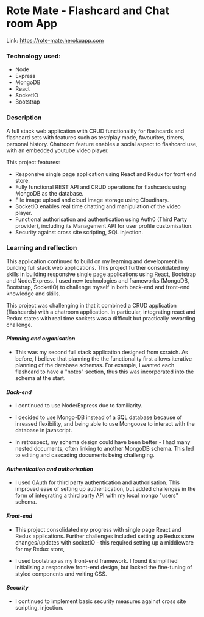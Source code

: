 # Rote Mate - Flashcard and Chat room App

Link: https://rote-mate.herokuapp.com

### **Technology used:**

- Node
- Express
- MongoDB
- React
- SocketIO
- Bootstrap

### **Description**

A full stack web application with CRUD functionality for flashcards and flashcard sets with features such as test/play mode, favourites, timers, personal history.
Chatroom feature enables a social aspect to flashcard use, with an embedded youtube video player.

This project features:

- Responsive single page application using React and Redux for front end store.
- Fully functional REST API and CRUD operations for flashcards using MongoDB as the database.
- File image upload and cloud image storage using Cloudinary.
- SocketIO enables real time chatting and manipulation of the video player.
- Functional authorisation and authentication using Auth0 (Third Party provider), including its Management API for user profile customisation.
- Security against cross site scripting, SQL injection.

### **Learning and reflection**

This application continued to build on my learning and development in building full stack web applications. This project further consolidated
my skills in building responsive single page applications using React, Bootstrap and Node/Express. I used new technologies and frameworks (MongoDB, Bootstrap, SocketIO) to challenge myself in both
back-end and front-end knowledge and skills.

This project was challenging in that it combined a CRUD application (flashcards) with a chatroom application. In particular, integrating react and Redux states with real time sockets was a difficult but practically rewarding challenge.

#### _Planning and organisation_

- This was my second full stack application designed from scratch. As before, I believe that planning the the functionality first allows iterative planning of the database schemas. For example,
I wanted each flashcard to have a "notes" section, thus this was incorporated into the schema at the start.

#### _Back-end_

- I continued to use Node/Express due to familiarity. 

- I decided to use Mongo-DB instead of a SQL database because of inreased flexibility, and being able to use Mongoose to interact with the database in javascript.

- In retrospect, my schema design could have been better - I had many nested documents, often linking to another MongoDB schema. This led to editing and cascading documents being challenging.

#### _Authentication and authorisation_

- I used 0Auth for third party authentication and authorisation. This improved ease of setting up authentication, but added challenges in the form of integrating a third party API with my local mongo "users" schema.

#### _Front-end_

- This project consolidated my progress with single page React and Redux applications. Further challenges included setting up Redux store changes/updates with socketIO - this required setting up a middleware for my Redux store,

- I used bootstrap as my front-end framework. I found it simplified initialising a responsive front-end design, but lacked the fine-tuning of styled components and writing CSS.

#### _Security_

- I continued to implement basic security measures against cross site scripting, injection.
